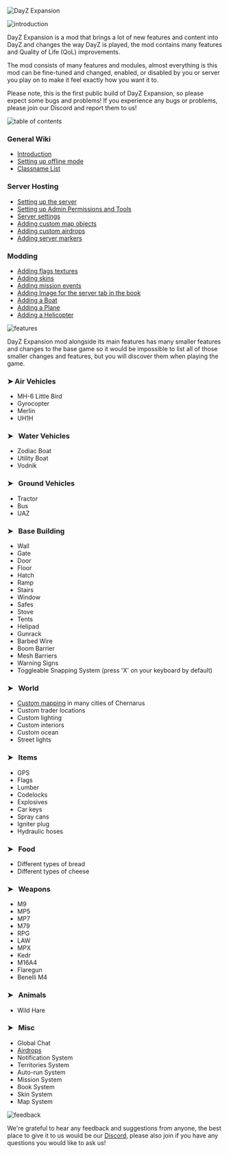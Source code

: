 ![DayZ Expansion](https://i.imgur.com/cTbqjAr.png)

![introduction](https://i.imgur.com/I0CimIG.png)

DayZ Expansion is a mod that brings a lot of new features and content into DayZ and changes the way DayZ is played, the mod contains many features and Quality of Life (QoL) improvements.

The mod consists of many features and modules, almost everything is this mod can be fine-tuned and changed, enabled, or disabled by you or server you play on to make it feel exactly how you want it to.

Please note, this is the first public build of DayZ Expansion, so please expect some bugs and problems! If you experience any bugs or problems, please join our Discord and report them to us!

![table of contents](https://i.imgur.com/I0CimIG.png)

### General Wiki
* [Introduction](https://github.com/salutesh/DayZ-Expansion-Scripts/wiki/Introduction)
* [Setting up offline mode](https://github.com/salutesh/DayZ-Expansion-Scripts/wiki/Setting-up-offline-mode)
* [Classname List](https://github.com/salutesh/DayZ-Expansion-Scripts/wiki/%5BServer-Hosting%5DList-of-the-classnames)

### Server Hosting
* [Setting up the server](https://github.com/salutesh/DayZ-Expansion-Scripts/wiki/%5BServer-Hosting%5D-Setting-up-the-server)
* [Setting up Admin Permissions and Tools](https://github.com/salutesh/DayZ-Expansion-Scripts/wiki/%5BServer-Hosting%5D-Admin-Permissions-and-Tools)
* [Server settings](https://github.com/salutesh/DayZ-Expansion-Scripts/wiki/%5BServer-Hosting%5D-Server-settings)
* [Adding custom map objects](https://github.com/salutesh/DayZ-Expansion-Scripts/wiki/%5BServer-Hosting%5D-Adding-custom-mapping)
* [Adding custom airdrops](https://github.com/salutesh/DayZ-Expansion-Scripts/wiki/%5BServer-Hosting%5D-Adding-custom-airdrops)
* [Adding server markers](https://github.com/salutesh/DayZ-Expansion-Scripts/wiki/%5BServer-Hosting%5D-Adding-server-markers)

### Modding
* [Adding flags textures](https://github.com/salutesh/DayZ-Expansion-Scripts/wiki/%5BModding%5D-Adding-flag-textures)
* [Adding skins](https://github.com/salutesh/DayZ-Expansion-Scripts/wiki/%5BModding%5D-Adding-skins)
* [Adding mission events](https://github.com/salutesh/DayZ-Expansion-Scripts/wiki/%5BModding%5D-Adding-mission-events)
* [Adding Image for the server tab in the book](https://github.com/salutesh/DayZ-Expansion-Scripts/wiki/%5BModding%5D-Adding-image-book-server-tab)
* [Adding a Boat](https://github.com/salutesh/DayZ-Expansion-Scripts/wiki/%5BModding%5D-Adding-a-Boat)
* [Adding a Plane](https://github.com/salutesh/DayZ-Expansion-Scripts/wiki/%5BModding%5D-Adding-a-Plane)
* [Adding a Helicopter](https://github.com/salutesh/DayZ-Expansion-Scripts/wiki/%5BModding%5D-Adding-a-Helicopter)

![features](https://i.imgur.com/xIrXezp.png)

DayZ Expansion mod alongside its main features has many smaller features and changes to the base game so it would be impossible to list all of those smaller changes and features, but you will discover them when playing the game.

### ➤ Air Vehicles

* MH-6 Little Bird
* Gyrocopter
* Merlin
* UH1H

### ➤⠀Water Vehicles

* Zodiac Boat
* Utility Boat
* Vodnik

### ➤⠀Ground Vehicles

* Tractor
* Bus
* UAZ

### ➤⠀Base Building

* Wall
* Gate
* Door
* Floor
* Hatch
* Ramp
* Stairs
* Window
* Safes
* Stove
* Tents
* Helipad
* Gunrack
* Barbed Wire
* Boom Barrier
* Mesh Barriers
* Warning Signs
* Toggleable Snapping System (press 'X' on your keyboard by default)

### ➤⠀World

* [Custom mapping](https://github.com/salutesh/DayZ-Expansion-Scripts/wiki/%5BServer-Hosting%5D-Adding-custom-airdrops) in many cities of Chernarus
* Custom trader locations
* Custom lighting
* Custom interiors
* Custom ocean
* Street lights

### ➤⠀Items

* GPS
* Flags
* Lumber
* Codelocks
* Explosives
* Car keys
* Spray cans
* Igniter plug
* Hydraulic hoses

### ➤⠀Food

* Different types of bread
* Different types of cheese

### ➤⠀Weapons

* M9
* MP5
* MP7
* M79
* RPG
* LAW
* MPX
* Kedr
* M16A4
* Flaregun
* Benelli M4

### ➤⠀Animals

* Wild Hare

### ➤⠀Misc

* Global Chat
* [Airdrops](https://github.com/salutesh/DayZ-Expansion-Scripts/wiki/%5BServer-Hosting%5D-Adding-custom-airdrops)
* Notification System
* Territories System
* Auto-run System
* Mission System
* Book System
* Skin System
* Map System

![feedback](https://i.imgur.com/Acaxhte.png)

We're grateful to hear any feedback and suggestions from anyone, the best place to give it to us would be our [Discord](https://discord.gg/rMZuS4F), please also join if you have any questions you would like to ask us!
